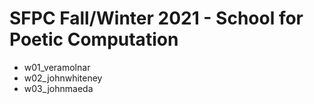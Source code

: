 # SFPC Fall/Winter 2021 - School for Poetic Computation

* w01_veramolnar
* w02_johnwhiteney
* w03_johnmaeda
